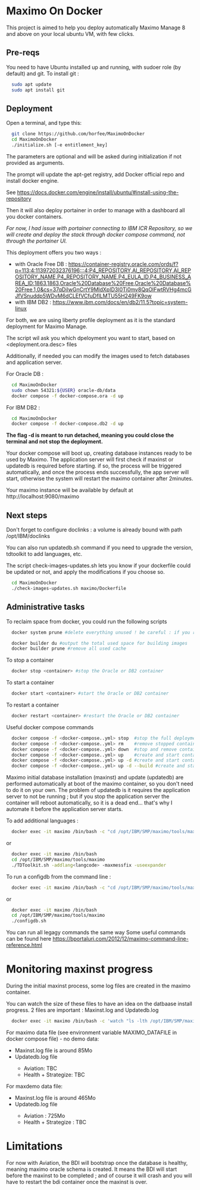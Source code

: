 
# Maximo On Docker

This project is aimed to help you deploy automatically Maximo Manage 8 and above on your local ubuntu VM, with few clicks.


## Pre-reqs

You need to have Ubuntu installed up and running, with sudoer role (by default) and git.
To install git :
```bash
  sudo apt update
  sudo apt install git
```

## Deployment

Open a terminal, and type this:

```bash
  git clone https://github.com/horfee/MaximoOnDocker
  cd MaximoOnDocker
  ./initialize.sh [-e entitlement_key]
```
The parameters are optional and will be asked during initialization if not provided as arguments.

The  prompt will update the apt-get registry, add Docker official repo and install docker engine.

See https://docs.docker.com/engine/install/ubuntu/#install-using-the-repository

Then it will also deploy portainer in order to manage with a dashboard all you docker containers.

_For now, I had issue with portainer connecting to IBM ICR Repository, so we will create and deploy the stack through docker compose command, not through the portainer UI._

This deployment offers you two ways :
- with Oracle Free DB : https://container-registry.oracle.com/ords/f?p=113:4:113972032376196:::4:P4_REPOSITORY,AI_REPOSITORY,AI_REPOSITORY_NAME,P4_REPOSITORY_NAME,P4_EULA_ID,P4_BUSINESS_AREA_ID:1863,1863,Oracle%20Database%20Free,Oracle%20Database%20Free,1,0&cs=37qDiIwGnCrtY9MldXpID3I0Ti0mv8QqOlFwtRVHg4mcGJfVSnuddp5WDvM6dCLEfVCfuDfILMTU55H249FK9ow
- with IBM DB2 : https://www.ibm.com/docs/en/db2/11.5?topic=system-linux

For both, we are using liberty profile deployment as it is the standard deployment for Maximo Manage.

The script wil ask you which dpeloyment you want to start, based on <deployment.ora.desc> files

Additionally, if needed you can modify the images used to fetch databases and application server.

For Oracle DB :
```bash
  cd MaximoOnDocker
  sudo chown 54321:${USER} oracle-db/data 
  docker compose -f docker-compose.ora -d up
```

For IBM DB2 :
```bash
  cd MaximoOnDocker
  docker compose -f docker-compose.db2 -d up
```

__The flag -d is meant to run detached, meaning you could close the terminal and not stop the deployment.__

Your docker compose will boot up, creating database instances ready to be used by Maximo. The application server will first check if maxinst or updatedb is required before starting. if so, the process will be triggered automatically, and once the process ends successfully, the app server will start, otherwise the system will restart the maximo container after 2minutes.


Your maximo instance will be available by default at http://localhost:9080/maximo

## Next steps

Don't forget to configure doclinks : a volume is already bound with path /opt/IBM/doclinks

You can also run updatedb.sh command if you need to upgrade the version, tdtoolkit to add languages, etc.

The script check-images-updates.sh lets you know if your dockerfile could be updated or not, and apply the modifications if you choose so.

```bash
  cd MaximoOnDocker
  ./check-images-updates.sh maximo/Dockerfile
```

## Administrative tasks

To reclaim space from docker, you could run the following scripts

```bash
  docker system prune #delete everything unused ! be careful : if you remove your container, you may loose all images, then rebuilding everything from scratch
```

```bash
  docker builder du #output the total used space for building images
  docker builder prune #remove all used cache
```

To stop a container

```bash
  docker stop <container> #stop the Oracle or DB2 container
```

To start a container

```bash
  docker start <container> #start the Oracle or DB2 container
```

To restart a container

```bash
  docker restart <container> #restart the Oracle or DB2 container
```

Useful docker compose commands 

```bash
  docker compose -f <docker-compose..yml> stop  #stop the full deployment (all containers will be stop but not removed)
  docker compose -f <docker-compose..yml> rm    #remove stopped containers included in the deployment
  docker compose -f <docker-compose..yml> down  #stop and remove containers included in the deployment
  docker compose -f <docker-compose..yml> up    #create and start containers included in the deployment : if you close the terminal, the containers will be stopped
  docker compose -f <docker-compose..yml> up -d #create and start containers included in the deployment in detached mode : if you close the terminal, the containers won't stop
  docker compose -f <docker-compose..yml> up -d --build #create and start containers included in the deployment in detached mode : if you close the terminal, the containers won't stop. The images will be forced to be re created (existing images won't be considered)
```


Maximo initial database installation (maxinst) and update (updatedb) are performed automatically at boot of the maximo container, so you don't need to do it on your own. The problem of updatedb is it requires the application server to not be running ; but if you stop the application server the container will reboot automatically, so it is a dead end... that's why I automate it before the application server starts.

To add additional languages : 
```bash
  docker exec -it maximo /bin/bash -c "cd /opt/IBM/SMP/maximo/tools/maximo && ./TDToolkit.sh -addlang<langcode> -maxmessfix -useexpander"
```

or 
```bash
  docker exec -it maximo /bin/bash 
  cd /opt/IBM/SMP/maximo/tools/maximo 
  ./TDToolkit.sh -addlang<langcode> -maxmessfix -useexpander
```

To run a configdb from the command line :
```bash
  docker exec -it maximo /bin/bash -c "cd /opt/IBM/SMP/maximo/tools/maximo && ./configdb.sh"
```

or 
```bash
  docker exec -it maximo /bin/bash 
  cd /opt/IBM/SMP/maximo/tools/maximo 
  ./configdb.sh
```

You can run all legagy commands the same way
Some useful commands can be found here https://bportaluri.com/2012/12/maximo-command-line-reference.html

# Monitoring maxinst progress

During the initial maxinst process, some log files are created in the maximo container.

You can watch the size of these files to have an idea on the datbaase install progress.
2 files are important : Maxinst<timestamp>.log and Updatedb<timestamp>.log

```bash
  docker exec -it maximo /bin/bash -c 'watch "ls -lth /opt/IBM/SMP/maximo/tools/maximo/log/Maxinst*.log /opt/IBM/SMP/maximo/tools/maximo/log/Updatedb*.log"'
```

For maximo data file (see environment variable MAXIMO_DATAFILE in docker compose file) - no demo data:
  - Maxinst<timestamp>.log file is around 85Mo
  - Updatedb<timestamp>.log file
    - Aviation: TBC
    - Health + Strategize: TBC

For maxdemo data file:
  - Maxinst<timestamp>.log file is around 465Mo
  - Updatedb<timestamp>.log file
    - Aviation : 725Mo
    - Health + Strategize : TBC

# Limitations

For now with Aviation, the BDI will bootstrap once the database is healthy, meaning maximo oracle schema is created. It means the BDI will start before the maxinst to be completed ; and of course it will crash and you will have to restart the bdi container once the maxinst is over.
